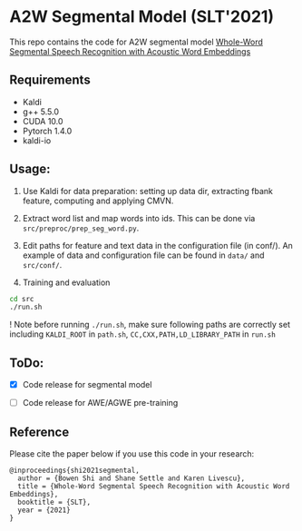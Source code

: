 # A2W Segmental Model (SLT'2021)
This repo contains the code for A2W segmental model [Whole-Word Segmental Speech Recognition with Acoustic Word Embeddings](https://arxiv.org/pdf/2007.00183.pdf)

## Requirements
* Kaldi
* g++ 5.5.0
* CUDA 10.0
* Pytorch 1.4.0
* kaldi-io

## Usage:
1. Use Kaldi for data preparation: setting up data dir, extracting fbank feature, computing and applying CMVN. 
3. Extract word list and map words into ids. This can be done via `src/preproc/prep_seg_word.py`.
3. Edit paths for feature and text data in the configuration file (in conf/). An example of data and configuration file can be found in `data/` and `src/conf/`.

4.  Training and evaluation
```sh
cd src
./run.sh
```
! Note before running `./run.sh`, make sure following paths are correctly set including `KALDI_ROOT` in `path.sh`, `CC,CXX,PATH,LD_LIBRARY_PATH` in `run.sh` 

## ToDo:
- [x] Code release for segmental model
- [ ] Code release for AWE/AGWE pre-training


## Reference

Please cite the paper below if you use this code in your research:

    @inproceedings{shi2021segmental,
      author = {Bowen Shi and Shane Settle and Karen Livescu},
      title = {Whole-Word Segmental Speech Recognition with Acoustic Word Embeddings},
      booktitle = {SLT},
      year = {2021}
    }
